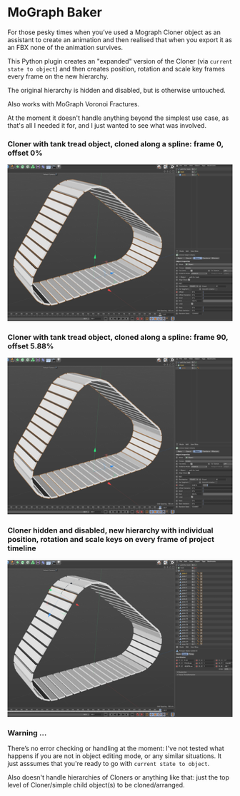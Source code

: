 # MoGraph Baker
 
For those pesky times when you’ve used a Mograph Cloner object as an assistant to create an animation and then realised that when you export it as an FBX none of the animation survives.

This Python plugin creates an "expanded" version of the Cloner (via `current state to object`) and then creates position, rotation and scale key frames every frame on the new hierarchy.

The original hierarchy is hidden and disabled, but is otherwise untouched.

Also works with MoGraph Voronoi Fractures.

At the moment it doesn't handle anything beyond the simplest use case, as that's all I needed it for, and I just wanted to see what was involved.

### Cloner with tank tread object, cloned along a spline: frame 0, offset 0%
![MoGraph cloner, object cloned along a spline, frame 0, offset 0%](/images/Screenshot-1.jpg)

### Cloner with tank tread object, cloned along a spline: frame 90, offset 5.88%
![MoGraph cloner, object cloned along a spline, frame 90, offset 5.88%](/images/Screenshot-2.jpg)

### Cloner hidden and disabled, new hierarchy with individual position, rotation and scale keys on every frame of project timeline
![New hierarchy with position, scale and rotation keys on every frame](/images/Screenshot-3.jpg)

### Warning ...
There’s no error checking or handling at the moment: I've not tested what happens if you are not in object editing mode, or any similar situations. It just asssumes that you're ready to go with `current state to object`.

Also doesn't handle hierarchies of Cloners or anything like that: just the top level of Cloner/simple child object(s) to be cloned/arranged.
